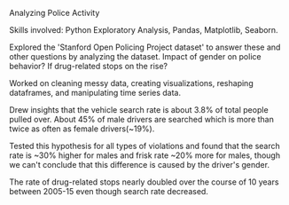Analyzing Police Activity

Skills involved: Python Exploratory Analysis, Pandas, Matplotlib, Seaborn.

Explored the 'Stanford Open Policing Project dataset' to answer these and other questions by analyzing the dataset.
  Impact of gender on police behavior? 
  If drug-related stops on the rise?
  
Worked on cleaning messy data, creating visualizations, reshaping dataframes, and manipulating time series data.

Drew insights that the vehicle search rate is about 3.8% of total people pulled over. About 45% of male drivers are searched which is more than twice as often as female drivers(~19%).

Tested this hypothesis for all types of violations and found that the search rate is ~30% higher for males and frisk rate ~20% more for males, though we can't conclude that this difference is caused by the driver's gender.

The rate of drug-related stops nearly doubled over the course of 10 years between 2005-15 even though search rate decreased.
